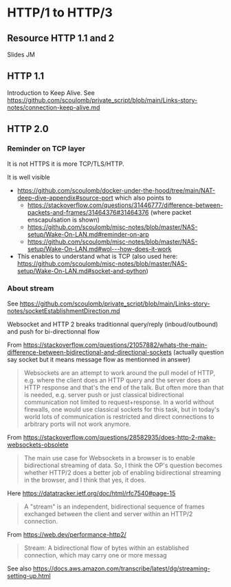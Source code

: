 # HTTP/1 to HTTP/3


## Resource HTTP 1.1 and 2

Slides JM 

## HTTP 1.1 

Introduction to Keep Alive.
See https://github.com/scoulomb/private_script/blob/main/Links-story-notes/connection-keep-alive.md

<!-- was ccl and said not a ~~ topic ~--->

## HTTP 2.0

### Reminder on TCP layer 

It is not HTTPS it is more TCP/TLS/HTTP.

It is well visible 
- https://github.com/scoulomb/docker-under-the-hood/tree/main/NAT-deep-dive-appendix#source-port which also points to 
    - https://stackoverflow.com/questions/31446777/difference-between-packets-and-frames/31464376#31464376 (where packet enscapulsation is shown)
    - https://github.com/scoulomb/misc-notes/blob/master/NAS-setup/Wake-On-LAN.md#reminder-on-arp 
    - https://github.com/scoulomb/misc-notes/blob/master/NAS-setup/Wake-On-LAN.md#wol---how-does-it-work
    <!-- all ccl here->

- This wikipedia article also completes: https://en.wikipedia.org/wiki/Internet_protocol_suite and show router. <!-- (could imagine nexted rectangle also) -->
- This enables to understand what is TCP (also used here: https://github.com/scoulomb/misc-notes/blob/master/NAS-setup/Wake-On-LAN.md#socket-and-python)

<!-- all this was ccl before, can consider section "Reminder on TCP layer" ccl -->

### About stream

See https://github.com/scoulomb/private_script/blob/main/Links-story-notes/socketEstablishmentDirection.md
<!-- this socketEstablishmentDirection.md is ccl,  and said not a ~~ topic ~~ and update consider OK for now -->

Websocket and HTTP 2 breaks traditionnal query/reply (inboud/outbound) and push for bi-directionnal flow


From https://stackoverflow.com/questions/21057882/whats-the-main-difference-between-bidirectional-and-directional-sockets (actually question say socket but it means message flow as mentionned in answer)
> Websockets are an attempt to work around the pull model of HTTP, e.g. where the client does an HTTP query and the server does an HTTP response and that's the end of the talk. But often more than that is needed, e.g. server push or just classical bidirectional communication not limited to request+response. In a world without firewalls, one would use classical sockets for this task, but in today's world lots of communication is restricted and direct connections to arbitrary ports will not work anymore.

From https://stackoverflow.com/questions/28582935/does-http-2-make-websockets-obsolete
> The main use case for Websockets in a browser is to enable bidirectional streaming of data. So, I think the OP's question becomes whether HTTP/2 does a better job of enabling bidirectional streaming in the browser, and I think that yes, it does.

Here https://datatracker.ietf.org/doc/html/rfc7540#page-15
> A "stream" is an independent, bidirectional sequence of frames
exchanged between the client and server within an HTTP/2 connection.


From https://web.dev/performance-http2/
> Stream: A bidirectional flow of bytes within an established connection, which may carry one or more messag

See also
https://docs.aws.amazon.com/transcribe/latest/dg/streaming-setting-up.html